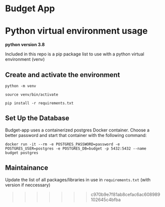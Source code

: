 # Budget App

# Python virtual environment usage

**python version 3.8**

Included in this repo is a pip package list to use with a python virtual environment (venv)

## Create and activate the environment

`python -m venv`

`source venv/bin/activate`

`pip install -r requirements.txt`

## Set Up the Database

Budget-app uses a containerized postgres Docker container. Choose a better
password and start that container with the following command:

```
docker run -it --rm -e POSTGRES_PASSWORD=password -e POSTGRES_USER=postgres -e POSTGRES_DB=budget -p 5432:5432 --name budget postgres
```

## Maintainance

Update the list of all packages/libraries in use in `requirements.txt` (with version if neccessary)

>>>>>>> c970b9e7f81ab8cefac6ac608989102645c4bfba
